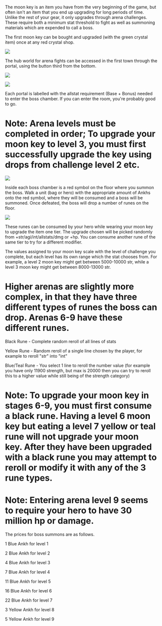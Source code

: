 The moon key is an item you have from the very beginning of the game, but often isn't an item that you end up upgrading for long periods of time. Unlike the rest of your gear, it only upgrades through arena challenges. These require both a minimum stat threshold to fight as well as summoning materials which are expended to call a boss.

The first moon key can be bought and upgraded (with the green crystal item) once at any red crystal shop.

![](https://image.ibb.co/muEYBK/First_Shop.png)

The hub world for arena fights can be accessed in the first town through the portal, using the button third from the bottom.

![](https://image.ibb.co/cTiKMK/Portal_Menu.png)

![](https://preview.ibb.co/gH8rgK/Arenas.png)

Each portal is labelled with the allstat requirement (Base + Bonus) needed to enter the boss chamber. If you can enter the room, you're probably good to go.

# Note: Arena levels must be completed in order; To upgrade your moon key to level 3, you must first successfully upgrade the key using drops from challenge level 2 etc.

![](https://preview.ibb.co/hB8LwK/Arena_Summon.png)

Inside each boss chamber is a red symbol on the floor where you summon the boss. Walk a unit (bag or hero) with the appropriate amount of Ankhs onto the red symbol, where they will be consumed and a boss will be summoned. Once defeated, the boss will drop a number of runes on the floor.

![](https://preview.ibb.co/fQRjOz/Arena_Runes.png)

These runes can be consumed by your hero while wearing your moon key to upgrade the item one tier. The upgrade chosen will be picked randomly from +str/agi/int/allstats/dmg or +hp. You can consume another rune of the same tier to try for a different modifier.

The values assigned to your moon key scale with the level of challenge you complete, but each level has its own range which the stat chooses from. For example, a level 2 moon key might get between 5000-10000 str, while a level 3 moon key might get between 8000-13000 str.

# Higher arenas are slightly more complex, in that they have three different types of runes the boss can drop. Arenas 6-9 have these different runes.

Black Rune - Complete random reroll of all lines of stats

Yellow Rune - Random reroll of a single line chosen by the player, for example to reroll "str" into "int"

Blue/Teal Rune - You select 1 line to reroll the number value (for example you have only 11900 strength, but max is 20000 then you can try to reroll this to a higher value while still being of the strength category)

# Note: To upgrade your moon key in stages 6-9, you must first consume a black rune. Having a level 6 moon key but eating a level 7 yellow or teal rune will not upgrade your moon key. After they have been upgraded with a black rune you may attempt to reroll or modify it with any of the 3 rune types.

# Note: Entering arena level 9 seems to require your hero to have 30 million hp or damage.

The prices for boss summons are as follows.

1 Blue Ankh for level 1

2 Blue Ankh for level 2

4 Blue Ankh for level 3

7 Blue Ankh for level 4

11 Blue Ankh for level 5

16 Blue Ankh for level 6

22 Blue Ankh for level 7

3 Yellow Ankh for level 8

5 Yellow Ankh for level 9
